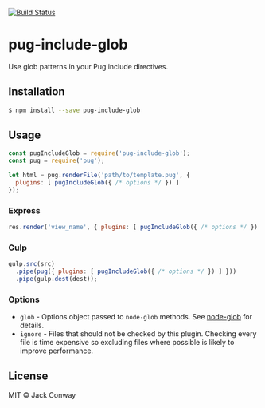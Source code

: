 [![Build Status](https://travis-ci.org/jgconway/pug-include-glob.svg?branch=master)](https://travis-ci.org/jgconway/pug-include-glob)

# pug-include-glob

Use glob patterns in your Pug include directives.

## Installation

```bash
$ npm install --save pug-include-glob
```

## Usage

```javascript
const pugIncludeGlob = require('pug-include-glob');
const pug = require('pug');

let html = pug.renderFile('path/to/template.pug', {
  plugins: [ pugIncludeGlob({ /* options */ }) ]
});
```

### Express

```javascript
res.render('view_name', { plugins: [ pugIncludeGlob({ /* options */ }) ] })
```

### Gulp

```javascript
gulp.src(src)
  .pipe(pug({ plugins: [ pugIncludeGlob({ /* options */ }) ] }))
  .pipe(gulp.dest(dest));
```

### Options

- `glob` - Options object passed to `node-glob` methods. See [node-glob](http://github.com/isaacs/node-glob) for details.
- `ignore` - Files that should not be checked by this plugin. Checking every file is time expensive so excluding files where possible is likely to improve performance.

## License
MIT &copy; Jack Conway

